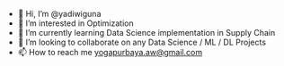 - 👋 Hi, I’m @yadiwiguna
- 👀 I’m interested in Optimization
- 🌱 I’m currently learning Data Science implementation in Supply Chain
- 💞️ I’m looking to collaborate on any Data Science / ML / DL Projects
- 📫 How to reach me yogapurbaya.aw@gmail.com

<!---
yadiwiguna/yadiwiguna is a ✨ special ✨ repository because its `README.md` (this file) appears on your GitHub profile.
You can click the Preview link to take a look at your changes.
--->
